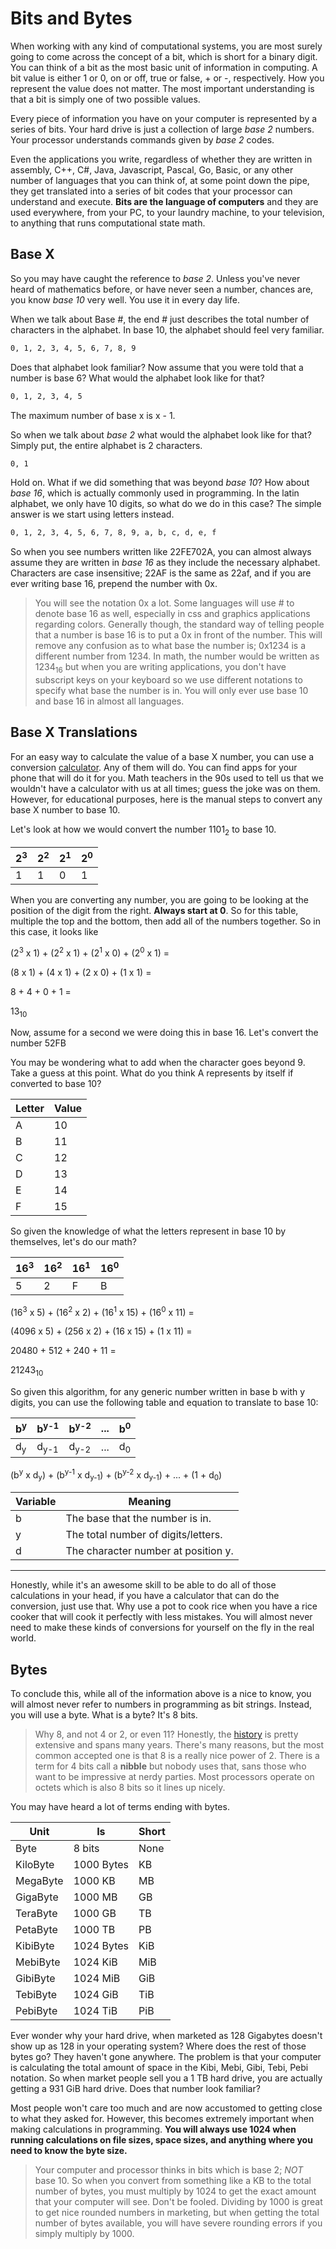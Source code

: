 # Bits and Bytes

When working with any kind of computational systems, you are most surely going to come across the concept of a bit,
which is short for a binary digit. You can think of a bit as the most basic unit of information in computing. A bit
value is either 1 or 0, on or off, true or false, + or -, respectively. How you represent the value does not matter. The
most important understanding is that a bit is simply one of two possible values.

Every piece of information you have on your computer is represented by a series of bits. Your hard drive is just a
collection of large _base 2_ numbers. Your processor understands commands given by _base 2_ codes.

Even the applications you write, regardless of whether they are written in assembly, C++, C#, Java, Javascript, Pascal,
Go, Basic, or any other number of languages that you can think of, at some point down the pipe, they get translated into
a series of bit codes that your processor can understand and execute. **Bits are the language of computers** and they
are used everywhere, from your PC, to your laundry machine, to your television, to anything that runs computational
state math.

## Base X

So you may have caught the reference to _base 2_. Unless you've never heard of mathematics before, or have never seen a
number, chances are, you know _base 10_ very well. You use it in every day life.

When we talk about Base #, the end # just describes the total number of characters in the alphabet. In base 10, the
alphabet should feel very familiar.

```md
0, 1, 2, 3, 4, 5, 6, 7, 8, 9
```

Does that alphabet look familiar? Now assume that you were told that a number is base 6? What would the alphabet look
like for that?

```md
0, 1, 2, 3, 4, 5
```

The maximum number of base x is x - 1.

So when we talk about _base 2_ what would the alphabet look like for that? Simply put, the entire alphabet is 2
characters.

```md
0, 1
```

Hold on. What if we did something that was beyond _base 10_? How about _base 16_, which is actually commonly used in
programming. In the latin alphabet, we only have 10 digits, so what do we do in this case? The simple answer is we start
using letters instead.

```md
0, 1, 2, 3, 4, 5, 6, 7, 8, 9, a, b, c, d, e, f
```

So when you see numbers written like 22FE702A, you can almost always assume they are written in _base 16_ as they
include the necessary alphabet. Characters are case insensitive; 22AF is the same as 22af, and if you are ever writing
base 16, prepend the number with 0x.

> You will see the notation 0x a lot. Some languages will use # to denote base 16 as well, especially in css and
> graphics applications regarding colors. Generally though, the standard way of telling people that a number is base 16
> is to put a 0x in front of the number. This will remove any confusion as to what base the number is; 0x1234 is a
> different number from 1234. In math, the number would be written as 1234<sub>16</sub> but when you are writing
> applications, you don't have subscript keys on your keyboard so we use different notations to specify what base the
> number is in. You will only ever use base 10 and base 16 in almost all languages.

## Base X Translations

For an easy way to calculate the value of a base X number, you can use a conversion
[calculator](https://www.rapidtables.com/convert/number/base-converter.html). Any of them will do. You can find apps for
your phone that will do it for you. Math teachers in the 90s used to tell us that we wouldn't have a calculator with us
at all times; guess the joke was on them. However, for educational purposes, here is the manual steps to convert any
base X number to base 10.

Let's look at how we would convert the number 1101<sub>2</sub> to base 10.

| 2<sup>3</sup> | 2<sup>2</sup> | 2<sup>1</sup> | 2<sup>0</sup> |
| ------------- | ------------- | ------------- | ------------- |
| 1             | 1             | 0             | 1             |

When you are converting any number, you are going to be looking at the position of the digit from the right. **Always
start at 0**. So for this table, multiple the top and the bottom, then add all of the numbers together. So in this case,
it looks like

(2<sup>3</sup> x 1) + (2<sup>2</sup> x 1) + (2<sup>1</sup> x 0) + (2<sup>0</sup> x 1) =

(8 x 1) + (4 x 1) + (2 x 0) + (1 x 1) =

8 + 4 + 0 + 1 =

13<sub>10</sub>

Now, assume for a second we were doing this in base 16. Let's convert the number 52FB

You may be wondering what to add when the character goes beyond 9. Take a guess at this point. What do you think A
represents by itself if converted to base 10?

| Letter | Value |
| ------ | ----- |
| A      | 10    |
| B      | 11    |
| C      | 12    |
| D      | 13    |
| E      | 14    |
| F      | 15    |

So given the knowledge of what the letters represent in base 10 by themselves, let's do our math?

| 16<sup>3</sup> | 16<sup>2</sup> | 16<sup>1</sup> | 16<sup>0</sup> |
| -------------- | -------------- | -------------- | -------------- |
| 5              | 2              | F              | B              |

(16<sup>3</sup> x 5) + (16<sup>2</sup> x 2) + (16<sup>1</sup> x 15) + (16<sup>0</sup> x 11) =

(4096 x 5) + (256 x 2) + (16 x 15) + (1 x 11) =

20480 + 512 + 240 + 11 =

21243<sub>10</sub>

So given this algorithm, for any generic number written in base b with y digits, you can use the following table and
equation to translate to base 10:

| b<sup>y</sup> | b<sup>y-1</sup> | b<sup>y-2</sup> | ... | b<sup>0</sup> |
| ------------- | --------------- | --------------- | --- | ------------- |
| d<sub>y</sup> | d<sub>y-1</sup> | d<sub>y-2</sub> | ... | d<sub>0</sub> |

(b<sup>y</sup> x d<sub>y</sub>) + (b<sup>y-1</sup> x d<sub>y-1</sub>) + (b<sup>y-2</sup> x d<sub>y-1</sub>) + ... + (1 +
d<sub>0</sub>)

| Variable | Meaning                             |
| -------- | ----------------------------------- |
| b        | The base that the number is in.     |
| y        | The total number of digits/letters. |
| d        | The character number at position y. |

<hr>

Honestly, while it's an awesome skill to be able to do all of those calculations in your head, if you have a calculator
that can do the conversion, just use that. Why use a pot to cook rice when you have a rice cooker that will cook it
perfectly with less mistakes. You will almost never need to make these kinds of conversions for yourself on the fly in
the real world.

## Bytes

To conclude this, while all of the information above is a nice to know, you will almost never refer to numbers in
programming as bit strings. Instead, you will use a byte. What is a byte? It's 8 bits.

> Why 8, and not 4 or 2, or even 11? Honestly, the
> [history](https://en.wikipedia.org/wiki/Bit#cite_note-Abramson_1963-6) is pretty extensive and spans many years.
> There's many reasons, but the most common accepted one is that 8 is a really nice power of 2. There is a term for 4
> bits call a **nibble** but nobody uses that, sans those who want to be impressive at nerdy parties. Most processors
> operate on octets which is also 8 bits so it lines up nicely.

You may have heard a lot of terms ending with bytes.

| Unit     | Is         | Short |
| -------- | ---------- | ----- |
| Byte     | 8 bits     | None  |
| KiloByte | 1000 Bytes | KB    |
| MegaByte | 1000 KB    | MB    |
| GigaByte | 1000 MB    | GB    |
| TeraByte | 1000 GB    | TB    |
| PetaByte | 1000 TB    | PB    |
| KibiByte | 1024 Bytes | KiB   |
| MebiByte | 1024 KiB   | MiB   |
| GibiByte | 1024 MiB   | GiB   |
| TebiByte | 1024 GiB   | TiB   |
| PebiByte | 1024 TiB   | PiB   |

Ever wonder why your hard drive, when marketed as 128 Gigabytes doesn't show up as 128 in your operating system? Where
does the rest of those bytes go? They haven't gone anywhere. The problem is that your computer is calculating the total
amount of space in the Kibi, Mebi, Gibi, Tebi, Pebi notation. So when market people sell you a 1 TB hard drive, you are
actually getting a 931 GiB hard drive. Does that number look familiar?

Most people won't care too much and are now accustomed to getting close to what they asked for. However, this becomes
extremely important when making calculations in programming. **You will always use 1024 when running calculations on
file sizes, space sizes, and anything where you need to know the byte size.**

> Your computer and processor thinks in bits which is base 2; _NOT_ base 10. So when you convert from something like a
> KB to the total number of bytes, you must multiply by 1024 to get the exact amount that your computer will see. Don't
> be fooled. Dividing by 1000 is great to get nice rounded numbers in marketing, but when getting the total number of
> bytes available, you will have severe rounding errors if you simply multiply by 1000.
